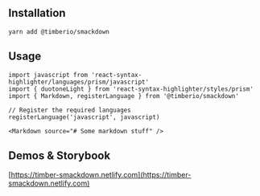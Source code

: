 ## Installation

`yarn add @timberio/smackdown`

## Usage

```
import javascript from 'react-syntax-highlighter/languages/prism/javascript'
import { duotoneLight } from 'react-syntax-highlighter/styles/prism'
import { Markdown, registerLanguage } from '@timberio/smackdown'

// Register the required languages
registerLanguage('javascript', javascript)

<Markdown source="# Some markdown stuff" />
```

## Demos & Storybook
[https://timber-smackdown.netlify.com](https://timber-smackdown.netlify.com)